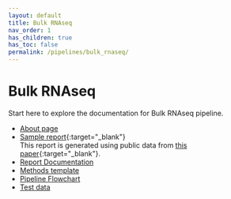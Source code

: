 ```yaml
---
layout: default
title: Bulk RNAseq
nav_order: 1
has_children: true
has_toc: false
permalink: /pipelines/bulk_rnaseq/
---
```


# Bulk RNAseq

Start here to explore the documentation for Bulk RNAseq pipeline.

- [About page](./about)
- [Sample report](https://zymo-research.github.io/pipeline-resources/reports/RNAseq_sample_report.html){:target="\_blank"}<br>This report is generated using public data from [this paper](https://www.ncbi.nlm.nih.gov/pubmed/26952870){:target="\_blank"}.
- [Report Documentation](./report_doc)
- [Methods template](./RNAseq_method.docx)
- [Pipeline Flowchart](../../images/RNAseq/RNAseq_flowchart.png)
- [Test data](./aladdin_test_data.zip)
